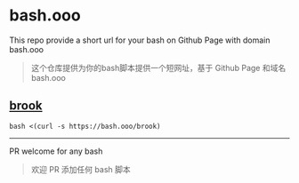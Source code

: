 # bash.ooo

This repo provide a short url for your bash on Github Page with domain bash.ooo
> 这个仓库提供为你的bash脚本提供一个短网址，基于 Github Page 和域名 bash.ooo

## [brook](https://github.com/txthinking/brook)

```
bash <(curl -s https://bash.ooo/brook)
```

---

PR welcome for any bash
> 欢迎 PR 添加任何 bash 脚本

